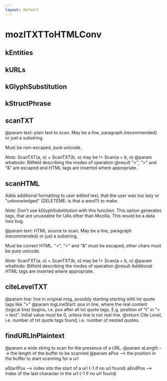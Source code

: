 ```yaml
---
layout: default
---
```


# mozITXTToHTMLConv #

## kEntities ##

## kURLs ##

## kGlyphSubstitution ##

## kStructPhrase ##

## scanTXT ##

@param text: plain text to scan. May be a line, paragraph (recommended)
or just a substring.<p>
Must be non-escaped, pure unicode.<p>
<em>Note:</em> ScanTXT(a, o) + ScanTXT(b, o) may be !=
Scan(a + b, o)
@param whattodo: Bitfield describing the modes of operation
@result      "<", ">" and "&" are escaped and HTML tags are inserted where
appropriate.


## scanHTML ##

Adds additional formatting to user edited text, that the user was too lazy
or "unknowledged" (DELETEME: is that a word?) to make.
<p>
<em>Note:</em> Don't use kGlyphSubstitution with this function. This option
generates tags, that are unuseable for UAs other than Mozilla. This would
be a data loss bug.

@param text: HTML source to scan. May be a line, paragraph (recommended)
or just a substring.<p>
Must be correct HTML. "<", ">" and "&" must be escaped,
other chars must be pure unicode.<p>
<em>Note:</em> ScanTXT(a, o) + ScanTXT(b, o) may be !=
Scan(a + b, o)
@param whattodo: Bitfield describing the modes of operation
@result      Additional HTML tags are inserted where appropriate.


## citeLevelTXT ##

@param line: line in original msg, possibly starting starting with
txt quote tags like ">"
@param logLineStart: pos in line, where the real content (logical line)
begins, i.e. pos after all txt quote tags.
E.g. position of "t" in "> > text".
Initial value must be 0, unless line is not real line.
@return      Cite Level, i.e. number of txt quote tags found, i.e. number of
nested quotes.


## findURLInPlaintext ##
 
@param a wide string to scan for the presence of a URL.
@param aLength --> the length of the buffer to be scanned
@param aPos --> the position in the buffer to start scanning for a url

aStartPos --> index into the start of a url (-1 if no url found)
aEndPos --> index of the last character in the url (-1 if no url found)

